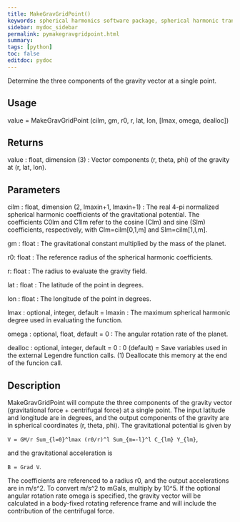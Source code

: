 ```yaml
---
title: MakeGravGridPoint()
keywords: spherical harmonics software package, spherical harmonic transform, legendre functions, multitaper spectral analysis, Python, gravity, magnetic field
sidebar: mydoc_sidebar
permalink: pymakegravgridpoint.html
summary:
tags: [python]
toc: false
editdoc: pydoc
---
```


Determine the three components of the gravity vector at a single point.

## Usage

value = MakeGravGridPoint (cilm, gm, r0, r, lat, lon, [lmax, omega, dealloc])

## Returns

value : float, dimension (3)
:   Vector components (r, theta, phi) of the gravity at (r, lat, lon).

## Parameters

cilm : float, dimension (2, lmaxin+1, lmaxin+1)
:   The real 4-pi normalized spherical harmonic coefficients of the gravitational potential. The coefficients C0lm and C1lm refer to the cosine (Clm) and sine (Slm) coefficients, respectively, with Clm=cilm[0,1,m] and Slm=cilm[1,l,m].

gm : float
:   The gravitational constant multiplied by the mass of the planet.

r0: float
:   The reference radius of the spherical harmonic coefficients.

r: float
:   The radius to evaluate the gravity field.

lat : float
:   The latitude of the point in degrees.

lon : float
:   The longitude of the point in degrees.

lmax : optional, integer, default = lmaxin
:   The maximum spherical harmonic degree used in evaluating the function.

omega : optional, float, default = 0
:   The angular rotation rate of the planet.

dealloc : optional, integer, default = 0
:   0 (default) = Save variables used in the external Legendre function calls. (1) Deallocate this memory at the end of the funcion call.

## Description

MakeGravGridPoint will compute the three components of the gravity vector (gravitational force + centrifugal force) at a single point. The input latitude and longitude are in degrees, and the output components of the gravity are in spherical coordinates (r, theta, phi). The gravitational potential is given by

`V = GM/r Sum_{l=0}^lmax (r0/r)^l Sum_{m=-l}^l C_{lm} Y_{lm}`,

and the gravitational acceleration is

`B = Grad V`.

The coefficients are referenced to a radius r0, and the output accelerations are in m/s^2. To convert m/s^2 to mGals, multiply by 10^5. If the optional angular rotation rate omega is specified, the gravity vector will be calculated in a body-fixed rotating reference frame and will include the contribution of the centrifugal force.
